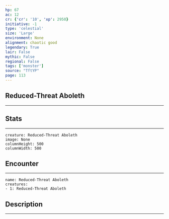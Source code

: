 ```yaml
---
hp: 67
ac: 12
cr: {'cr': '10', 'xp': 2950}
initiative: -1
type: 'celestial'    
size: 'Large'
environment: None
alignment: chaotic good
legendary: True
lair: False
mythic: False
regional: False
tags: ['monster']
source: "TftYP"
page: 113
---
```


## Reduced-Threat Aboleth
---



## Stats
---

```statblock
creature: Reduced-Threat Aboleth
image: None
columnHeight: 500
columnWidth: 500
```

## Encounter
---

```encounter-table
name: Reduced-Threat Aboleth
creatures:
- 1: Reduced-Threat Aboleth
```

## Description
---




